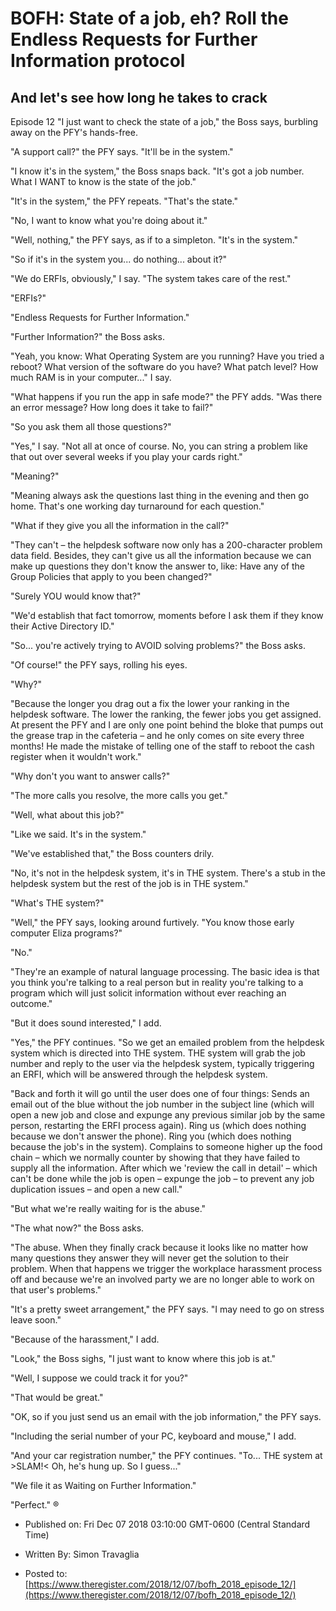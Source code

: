 # BOFH: State of a job, eh? Roll the Endless Requests for Further Information protocol

## And let's see how long he takes to crack

Episode 12  "I just want to check the state of a job," the Boss says, burbling away on the PFY's hands-free.

"A support call?" the PFY says. "It'll be in the system."

"I know it's in the system," the Boss snaps back. "It's got a job number. What I WANT to know is the state of the job."

"It's in the system," the PFY repeats. "That's the state."

"No, I want to know what you're doing about it."

"Well, nothing," the PFY says, as if to a simpleton. "It's in the system."

"So if it's in the system you... do nothing... about it?"

"We do ERFIs, obviously," I say. "The system takes care of the rest."

"ERFIs?"

"Endless Requests for Further Information."

"Further Information?" the Boss asks.

"Yeah, you know: What Operating System are you running? Have you tried a reboot? What version of the software do you have? What patch level? How much RAM is in your computer..." I say.

"What happens if you run the app in safe mode?" the PFY adds. "Was there an error message? How long does it take to fail?"

"So you ask them all those questions?"

"Yes," I say. "Not all at once of course. No, you can string a problem like that out over several weeks if you play your cards right."

"Meaning?"

"Meaning always ask the questions last thing in the evening and then go home. That's one working day turnaround for each question."

"What if they give you all the information in the call?"

"They can't – the helpdesk software now only has a 200-character problem data field. Besides, they can't give us all the information because we can make up questions they don't know the answer to, like: Have any of the Group Policies that apply to you been changed?"

"Surely YOU would know that?"

"We'd establish that fact tomorrow, moments before I ask them if they know their Active Directory ID."

"So... you're actively trying to AVOID solving problems?" the Boss asks.

"Of course!" the PFY says, rolling his eyes.

"Why?"

"Because the longer you drag out a fix the lower your ranking in the helpdesk software. The lower the ranking, the fewer jobs you get assigned. At present the PFY and I are only one point behind the bloke that pumps out the grease trap in the cafeteria – and he only comes on site every three months! He made the mistake of telling one of the staff to reboot the cash register when it wouldn't work."

"Why don't you want to answer calls?"

"The more calls you resolve, the more calls you get."

"Well, what about this job?"

"Like we said. It's in the system."

"We've established that," the Boss counters drily.

"No, it's not in the helpdesk system, it's in THE system. There's a stub in the helpdesk system but the rest of the job is in THE system."

"What's THE system?"

"Well," the PFY says, looking around furtively. "You know those early computer Eliza programs?"

"No."

"They're an example of natural language processing. The basic idea is that you think you're talking to a real person but in reality you're talking to a program which will just solicit information without ever reaching an outcome."

"But it does sound interested," I add.

"Yes," the PFY continues. "So we get an emailed problem from the helpdesk system which is directed into THE system. THE system will grab the job number and reply to the user via the helpdesk system, typically triggering an ERFI, which will be answered through the helpdesk system.

"Back and forth it will go until the user does one of four things: Sends an email out of the blue without the job number in the subject line (which will open a new job and close and expunge any previous similar job by the same person, restarting the ERFI process again). Ring us (which does nothing because we don't answer the phone). Ring you (which does nothing because the job's in the system). Complains to someone higher up the food chain – which we normally counter by showing that they have failed to supply all the information. After which we 'review the call in detail' – which can't be done while the job is open – expunge the job – to prevent any job duplication issues – and open a new call."

"But what we're really waiting for is the abuse."

"The what now?" the Boss asks.

"The abuse. When they finally crack because it looks like no matter how many questions they answer they will never get the solution to their problem. When that happens we trigger the workplace harassment process off and because we're an involved party we are no longer able to work on that user's problems."

"It's a pretty sweet arrangement," the PFY says. "I may need to go on stress leave soon."

"Because of the harassment," I add.

"Look," the Boss sighs, "I just want to know where this job is at."

"Well, I suppose we could track it for you?"

"That would be great."

"OK, so if you just send us an email with the job information," the PFY says.

"Including the serial number of your PC, keyboard and mouse," I add.

"And your car registration number," the PFY continues. "To... THE system at >SLAM!< Oh, he's hung up. So I guess..."

"We file it as Waiting on Further Information."

"Perfect." ®



- Published on: Fri Dec 07 2018 03:10:00 GMT-0600 (Central Standard Time)

- Written By: Simon Travaglia

- Posted to: [https://www.theregister.com/2018/12/07/bofh_2018_episode_12/](https://www.theregister.com/2018/12/07/bofh_2018_episode_12/)